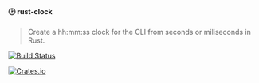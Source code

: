 #### :clock2: rust-clock 
> Create a hh:mm:ss clock for the CLI from seconds or miliseconds in Rust. 

[![Build Status](https://travis-ci.org/stpettersens/rust-clock.png?branch=master)](https://travis-ci.org/stpettersens/rust-clock)
<!--[![Build status](https://ci.appveyor.com/api/projects/status/1u0srjxha51a8ftb?svg=true)](https://ci.appveyor.com/project/stpettersens/ark)-->
[![Crates.io](https://img.shields.io/crates/v/rust-clock.svg)](https://crates.io/crates/rust-clock)
